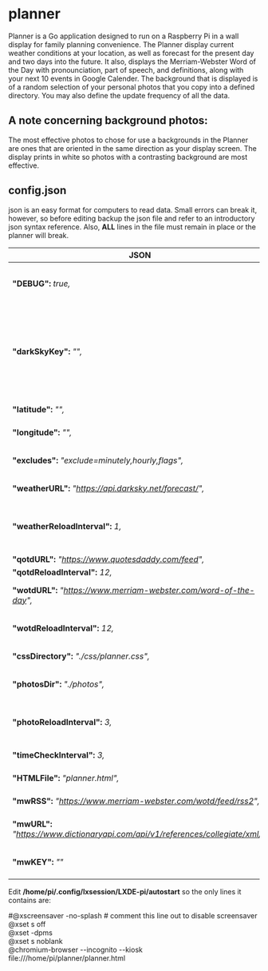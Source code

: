 # planner
Planner is a Go application designed to run on a Raspberry Pi in a wall display for family planning convenience.  The Planner display current weather conditions at your location, as well as forecast for the present day and two days into the future.  It also, displays the Merriam-Webster Word of the Day with pronounciation, part of speech, and definitions, along with your next 10 events in Google Calender.  The background that is displayed is of a random selection of your personal photos that you copy into a defined directory.  You may also define the update frequency of all the data.

## A note concerning background photos:
The most effective photos to chose for use a backgrounds in the Planner are ones that are oriented in the same direction as your display screen.  The display prints in white so photos with a contrasting background are most effective.

## config.json
json is an easy format for computers to read data.  Small errors can break it, however, so before editing backup the json file and refer to an introductory json syntax reference.  Also, **ALL** lines in the file must remain in place or the planner will break.

JSON | Comments
---- | --------
**"DEBUG":** *true,* | May only be set to true or false.  Currently unused due to lazy programmer.
**"darkSkyKey":** *"",* | This is the key issued to you by darksky.com.  The key shown is a dummy so you must get your own key before the Planner will function. You may obtain a free key at https://darksky.net/dev.
**"latitude":** *"",* | The latitude of your forecast location.
**"longitude":** *"",* | The longitude of your forecast location.
**"excludes":** *"exclude=minutely,hourly,flags",* | This parameter must be used AS IS or the planner will break.
**"weatherURL":** *"https://api.darksky.net/forecast/",* | URL where the weather data is obtained.
**"weatherReloadInterval":** *1,* | This is the frequency, in **HOURS**, with which weather data is updated.  Must be an INTEGER.
**"qotdURL":** *"https://www.quotesdaddy.com/feed",* | Currently unused.
**"qotdReloadInterval":** *12,* | Currently unused.
**"wotdURL":** *"https://www.merriam-webster.com/word-of-the-day",* | URL for Merriam-Webster's **Word of the Day**.
**"wotdReloadInterval":** *12,* | Frequency, in **HOURS**, with which Word of the Day data is refreshed.
**"cssDirectory":** *"./css/planner.css",* | Directory where planner.css is stored.
**"photosDir":** *"./photos",* | Directory where background photos are stored.
**"photoReloadInterval":** *3,* | Frequeny, in **MINUTES**, in which the background photo is changed.
**"timeCheckInterval":** *3,* | Currently unused.  DO NOT REMOVE.
**"HTMLFile":** *"planner.html",* | Path to the *planner.html* file.
**"mwRSS":** *"https://www.merriam-webster.com/wotd/feed/rss2",* | Merriam-Webster Word of the Day URL.
**"mwURL":** *"https://www.dictionaryapi.com/api/v1/references/collegiate/xml/",* | Merriam-Webster Collegiate Dictionary URL
**"mwKEY":** *""* | The key issued to you by Merriam-Webster for use of their API.


Edit **/home/pi/.config/lxsession/LXDE-pi/autostart** so the only lines it contains are:

#@xscreensaver -no-splash # comment this line out to disable screensaver</br>
@xset s off</br>
@xset -dpms</br>
@xset s noblank</br>
@chromium-browser --incognito --kiosk file:///home/pi/planner/planner.html</br>
